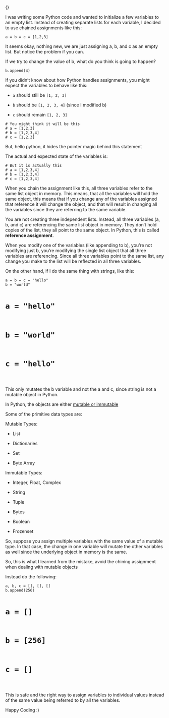 {}

<p>I was writing some Python code and wanted to initialize a few variables to an empty list. Instead of creating separate lists for each variable, I decided to use chained assignments like this:</p>
<pre><code class="language-python">a = b = c = [1,2,3]
</code></pre>
<p>It seems okay, nothing new, we are just assigning a, b, and c as an empty list. But notice the problem if you can.</p>
<p>If we try to change the value of b, what do you think is going to happen?</p>
<pre><code class="language-python">b.append(4)
</code></pre>
<p>If you didn’t know about how Python handles assignments, you might expect the variables to behave like this:</p>
<ul>
<li>
<p><code>a</code> should still be <code>[1, 2, 3]</code></p>
</li>
<li>
<p><code>b</code> should be <code>[1, 2, 3, 4]</code> (since I modified b)</p>
</li>
<li>
<p><code>c</code> should remain <code>[1, 2, 3]</code></p>
</li>
</ul>
<pre><code class="language-python"># You might think it will be this
# a = [1,2,3]
# b = [1,2,3,4]
# c = [1,2,3]
</code></pre>
<p>But, hello python, it hides the pointer magic behind this statement</p>
<p>The actual and expected state of the variables is:</p>
<pre><code class="language-python"># But it is actually this
# a = [1,2,3,4]
# b = [1,2,3,4]
# c = [1,2,3,4]
</code></pre>
<p>When you chain the assignment like this, all three variables refer to the same list object in memory. This means, that all the variables will hold the same object, this means that if you change any of the variables assigned that reference it will change the object, and that will result in changing all the variables since they are referring to the same variable.</p>
<p>You are not creating three independent lists. Instead, all three variables (a, b, and c) are referencing the same list object in memory. They don’t hold copies of the list, they all point to the same object. In Python, this is called <strong>reference assignment</strong>.</p>
<p>When you modify one of the variables (like appending to b), you’re not modifying just b, you’re modifying the single list object that all three variables are referencing. Since all three variables point to the same list, any change you make to the list will be reflected in all three variables.</p>
<p>On the other hand, if I do the same thing with strings, like this:</p>
<pre><code class="language-python">a = b = c = &quot;hello&quot;
b = &quot;world&quot;

# a = &quot;hello&quot;
# b = &quot;world&quot;
# c = &quot;hello&quot;
</code></pre>
<p>This only mutates the b variable and not the a and c, since string is not a mutable object in Python.</p>
<p>In Python, the objects are either <a href="https://realpython.com/python-mutable-vs-immutable-types/">mutable or immutable</a></p>
<p>Some of the primitive data types are:</p>
<p>Mutable Types:</p>
<ul>
<li>
<p>List</p>
</li>
<li>
<p>Dictionaries</p>
</li>
<li>
<p>Set</p>
</li>
<li>
<p>Byte Array</p>
</li>
</ul>
<p>Immutable Types:</p>
<ul>
<li>
<p>Integer, Float, Complex</p>
</li>
<li>
<p>String</p>
</li>
<li>
<p>Tuple</p>
</li>
<li>
<p>Bytes</p>
</li>
<li>
<p>Boolean</p>
</li>
<li>
<p>Frozenset</p>
</li>
</ul>
<p>So, suppose you assign multiple variables with the same value of a mutable type. In that case, the change in one variable will mutate the other variables as well since the underlying object in memory is the same.</p>
<p>So, this is what I learned from the mistake, avoid the chining assignment when dealing with mutable objects</p>
<p>Instead do the following:</p>
<pre><code class="language-python">a, b, c = [], [], []
b.append(256)

# a = []
# b = [256]
# c = []
</code></pre>
<p>This is safe and the right way to assign variables to individual values instead of the same value being referred to by all the variables.</p>
<p>Happy Coding :)</p>
